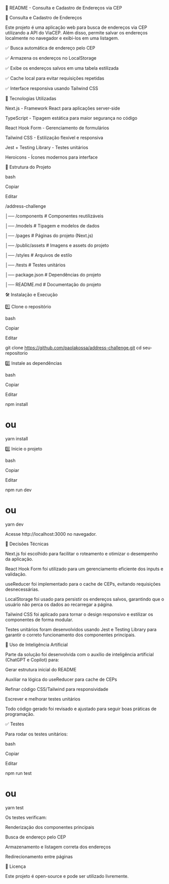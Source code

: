 📌 README - Consulta e Cadastro de Endereços via CEP

📍 Consulta e Cadastro de Endereços

Este projeto é uma aplicação web para busca de endereços via CEP utilizando a API do ViaCEP. Além disso, permite salvar os endereços localmente no navegador e exibi-los em uma listagem.

✅ Busca automática de endereço pelo CEP

✅ Armazena os endereços no LocalStorage

✅ Exibe os endereços salvos em uma tabela estilizada

✅ Cache local para evitar requisições repetidas

✅ Interface responsiva usando Tailwind CSS

🚀 Tecnologias Utilizadas

Next.js - Framework React para aplicações server-side

TypeScript - Tipagem estática para maior segurança no código

React Hook Form - Gerenciamento de formulários

Tailwind CSS - Estilização flexível e responsiva

Jest + Testing Library - Testes unitários

Heroicons - Ícones modernos para interface

📂 Estrutura do Projeto

bash

Copiar

Editar

/address-challenge

│── /components # Componentes reutilizáveis

│── /models # Tipagem e modelos de dados

│── /pages # Páginas do projeto (Next.js)

│── /public/assets # Imagens e assets do projeto

│── /styles # Arquivos de estilo

│── /tests # Testes unitários

│── package.json # Dependências do projeto

│── README.md # Documentação do projeto

🛠️ Instalação e Execução

1️⃣ Clone o repositório

bash

Copiar

Editar

git clone https://github.com/paolakossa/address-challenge.git
cd seu-repositorio

2️⃣ Instale as dependências

bash

Copiar

Editar

npm install

# ou

yarn install

3️⃣ Inicie o projeto

bash

Copiar

Editar

npm run dev

# ou

yarn dev

Acesse http://localhost:3000 no navegador.

📝 Decisões Técnicas

Next.js foi escolhido para facilitar o roteamento e otimizar o desempenho da aplicação.

React Hook Form foi utilizado para um gerenciamento eficiente dos inputs e validação.

useReducer foi implementado para o cache de CEPs, evitando requisições desnecessárias.

LocalStorage foi usado para persistir os endereços salvos, garantindo que o usuário não perca os dados ao recarregar a página.

Tailwind CSS foi aplicado para tornar o design responsivo e estilizar os componentes de forma modular.

Testes unitários foram desenvolvidos usando Jest e Testing Library para garantir o correto funcionamento dos componentes principais.

🤖 Uso de Inteligência Artificial

Parte da solução foi desenvolvida com o auxílio de inteligência artificial (ChatGPT e Copilot) para:

Gerar estrutura inicial do README

Auxiliar na lógica do useReducer para cache de CEPs

Refinar código CSS/Tailwind para responsividade

Escrever e melhorar testes unitários

Todo código gerado foi revisado e ajustado para seguir boas práticas de programação.

✅ Testes

Para rodar os testes unitários:

bash

Copiar

Editar

npm run test

# ou

yarn test

Os testes verificam:

Renderização dos componentes principais

Busca de endereço pelo CEP

Armazenamento e listagem correta dos endereços

Redirecionamento entre páginas

📄 Licença

Este projeto é open-source e pode ser utilizado livremente.
